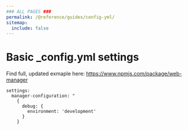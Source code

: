 ```yaml
---
### ALL PAGES ###
permalink: /@reference/guides/config-yml/
sitemap:
  include: false
---
```


# Basic \_config.yml settings
Find full, updated exmaple here: https://www.npmjs.com/package/web-manager
```
settings:
  manager-configuration: "
    {
      debug: {
        environment: 'development'
      }
    }
```
